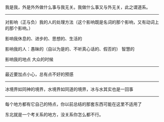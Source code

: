 我是我，外是外外做什么事与我无关。我做什么事又与外无关，此之谓道系。
___
对影响（正与负）我的人的处理方法（这个影响既是名词的那个影响，又有动词上的那个影响。）

影响我休息的、进步的、思想的、生活的

影响我的人：愚昧的（自以为是的、不听真心话的、假否的） 智慧的

影响我的地点 大众的时候
___
最近要加点小心，总有点不好的预感
___
冰境界如同神的境界，水境界如同道的境界，冰与水其实也是一回事
___
每个地方都有它自己的特点，你以前总结的那套东西可能在这里不适用了

东北就是一个考关系的地方，没关系你怎么都不行。
